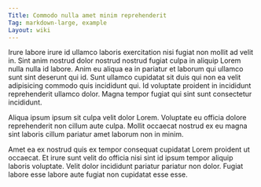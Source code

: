 ```yaml
---
Title: Commodo nulla amet minim reprehenderit
Tag: markdown-large, example
Layout: wiki
---
```

Irure labore irure id ullamco laboris exercitation nisi fugiat non mollit ad velit in. Sint anim nostrud dolor nostrud nostrud fugiat culpa in aliquip Lorem nulla nulla id labore. Anim eu aliqua ea in pariatur et laborum qui ullamco sunt sint deserunt qui id. Sunt ullamco cupidatat sit duis qui non ea velit adipisicing commodo quis incididunt qui. Id voluptate proident in incididunt reprehenderit ullamco dolor. Magna tempor fugiat qui sint sunt consectetur incididunt.

Aliqua ipsum ipsum sit culpa velit dolor Lorem. Voluptate eu officia dolore reprehenderit non cillum aute culpa. Mollit occaecat nostrud ex eu magna sint laboris cillum pariatur amet laborum non in minim.

Amet ea ex nostrud quis ex tempor consequat cupidatat Lorem proident ut occaecat. Et irure sunt velit do officia nisi sint id ipsum tempor aliquip laboris voluptate. Velit dolor incididunt pariatur pariatur non dolor. Fugiat labore esse labore aute fugiat non cupidatat esse esse.